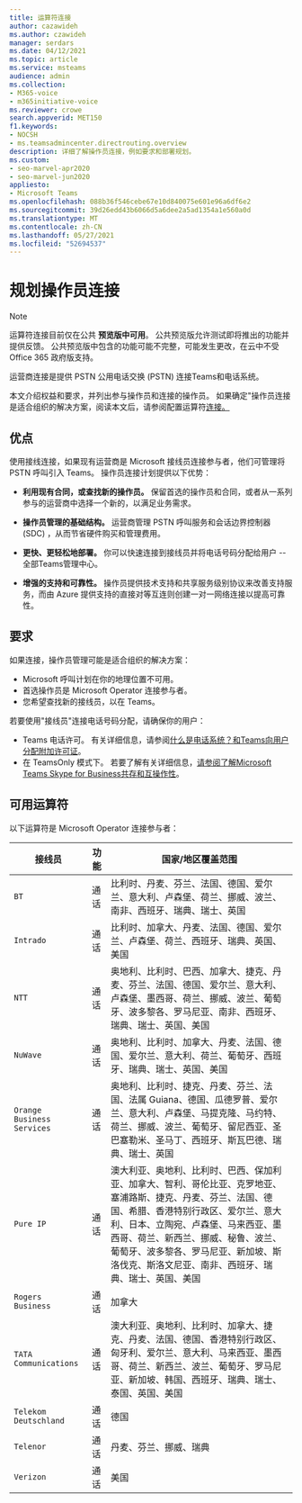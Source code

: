 ```yaml
---
title: 运算符连接
author: cazawideh
ms.author: czawideh
manager: serdars
ms.date: 04/12/2021
ms.topic: article
ms.service: msteams
audience: admin
ms.collection:
- M365-voice
- m365initiative-voice
ms.reviewer: crowe
search.appverid: MET150
f1.keywords:
- NOCSH
- ms.teamsadmincenter.directrouting.overview
description: 详细了解操作员连接，例如要求和部署规划。
ms.custom:
- seo-marvel-apr2020
- seo-marvel-jun2020
appliesto:
- Microsoft Teams
ms.openlocfilehash: 088b36f546cebe67e10d840075e601e96a6df6e2
ms.sourcegitcommit: 39d26edd43b6066d5a6dee2a5ad1354a1e560a0d
ms.translationtype: MT
ms.contentlocale: zh-CN
ms.lasthandoff: 05/27/2021
ms.locfileid: "52694537"
---
```

# <a name="plan-for-operator-connect"></a>规划操作员连接

>[!NOTE]
>运算符连接目前仅在公共 **预览版中可用**。 公共预览版允许测试即将推出的功能并提供反馈。 公共预览版中包含的功能可能不完整，可能发生更改，在云中不受Office 365 政府版支持。

运营商连接是提供 PSTN 公用电话交换 (PSTN) 连接Teams和电话系统。  

本文介绍权益和要求，并列出参与操作员和连接的操作员。  如果确定"操作员连接是适合组织的解决方案，阅读本文后，请参阅配置运算符[连接。](operator-connect-configure.md)  

## <a name="benefits"></a>优点

使用接线连接，如果现有运营商是 Microsoft 接线员连接参与者，他们可管理将 PSTN 呼叫引入 Teams。 操作员连接计划提供以下优势：

- **利用现有合同，或查找新的操作员。** 保留首选的操作员和合同，或者从一系列参与的运营商中选择一个新的，以满足业务需求。

- **操作员管理的基础结构。** 运营商管理 PSTN 呼叫服务和会话边界控制器 (SDC) ，从而节省硬件购买和管理费用。

- **更快、更轻松地部署。** 你可以快速连接到接线员并将电话号码分配给用户 -- 全部Teams管理中心。

- **增强的支持和可靠性。** 操作员提供技术支持和共享服务级别协议来改善支持服务，而由 Azure 提供支持的直接对等互连则创建一对一网络连接以提高可靠性。

## <a name="requirements"></a>要求

 如果连接，操作员管理可能是适合组织的解决方案：

- Microsoft 呼叫计划在你的地理位置不可用。
- 首选操作员是 Microsoft Operator 连接参与者。
- 您希望查找新的接线员，以在 Teams。

若要使用"接线员"连接电话号码分配，请确保你的用户：

- Teams 电话许可。 有关详细信息，请参阅[什么是电话系统？和Teams](what-is-phone-system-in-office-365.md)[向用户分配附加许可证](teams-add-on-licensing/assign-teams-add-on-licenses.md)。
- 在 TeamsOnly 模式下。 若要了解有关详细信息，[请参阅了解Microsoft Teams Skype for Business共存和互操作性](teams-and-skypeforbusiness-coexistence-and-interoperability.md)。

## <a name="available-operators"></a>可用运算符

以下运算符是 Microsoft Operator 连接参与者：

| 接线员 | 功能 | 国家/地区覆盖范围 |
| --- | --- | --- |
| `BT`  | 通话 | 比利时、丹麦、芬兰、法国、德国、爱尔兰、意大利、卢森堡、荷兰、挪威、波兰、南非、西班牙、瑞典、瑞士、英国 |
| `Intrado` | 通话 | 比利时、加拿大、丹麦、法国、德国、爱尔兰、卢森堡、荷兰、西班牙、瑞典、英国、美国  |
| `NTT`  | 通话 | 奥地利、比利时、巴西、加拿大、捷克、丹麦、芬兰、法国、德国、爱尔兰、意大利、卢森堡、墨西哥、荷兰、挪威、波兰、葡萄牙、波多黎各、罗马尼亚、南非、西班牙、瑞典、瑞士、英国、美国 |
| `NuWave` | 通话 | 奥地利、比利时、加拿大、丹麦、法国、德国、爱尔兰、意大利、荷兰、葡萄牙、西班牙、瑞典、瑞士、英国、美国   |
| `Orange Business Services` | 通话 | 奥地利、比利时、捷克、丹麦、芬兰、法国、法属 Guiana、德国、瓜德罗普、爱尔兰、意大利、卢森堡、马提克隆、马约特、荷兰、挪威、波兰、葡萄牙、留尼西亚、圣巴塞勒米、圣马丁、西班牙、斯瓦巴德、瑞典、瑞士、英国  |
| `Pure IP` | 通话 | 澳大利亚、奥地利、比利时、巴西、保加利亚、加拿大、智利、哥伦比亚、克罗地亚、塞浦路斯、捷克、丹麦、芬兰、法国、德国、希腊、香港特别行政区、爱尔兰、意大利、日本、立陶宛、卢森堡、马来西亚、墨西哥、荷兰、新西兰、挪威、秘鲁、波兰、葡萄牙、波多黎各、罗马尼亚、新加坡、斯洛伐克、斯洛文尼亚、南非、西班牙、瑞典、瑞士、英国、美国  |
| `Rogers Business` | 通话 | 加拿大  |
| `TATA Communications` | 通话 | 澳大利亚、奥地利、比利时、加拿大、捷克、丹麦、法国、德国、香港特别行政区、匈牙利、爱尔兰、意大利、马来西亚、墨西哥、荷兰、新西兰、波兰、葡萄牙、罗马尼亚、新加坡、韩国、西班牙、瑞典、瑞士、泰国、英国、美国 |
| `Telekom Deutschland` | 通话 | 德国  |
| `Telenor` | 通话 | 丹麦、芬兰、挪威、瑞典  |
| `Verizon` | 通话 | 美国 |

